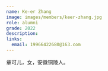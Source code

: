 ```yaml
---
name: Ke-er Zhang
image: images/members/keer-zhang.jpg
role: alumni
grade: 2022
description:
links:
  email: 19966422680@163.com
---
```


章可儿，女，安徽铜陵人。
